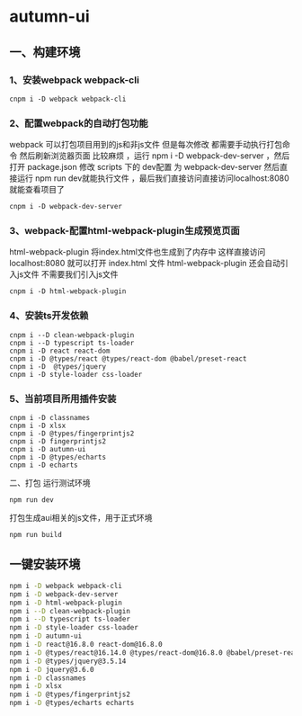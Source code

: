 # autumn-ui

## 一、构建环境

### 1、安装webpack webpack-cli
```
cnpm i -D webpack webpack-cli
```
### 2、配置webpack的自动打包功能

webpack 可以打包项目用到的js和非js文件 但是每次修改 都需要手动执行打包命令 然后刷新浏览器页面 比较麻烦 ，运行 npm i -D webpack-dev-server ，然后打开 package.json 修改 scripts 下的 dev配置 为 webpack-dev-server
然后直接运行 npm run dev就能执行文件 ，最后我们直接访问直接访问localhost:8080就能查看项目了
```
cnpm i -D webpack-dev-server
```
### 3、webpack-配置html-webpack-plugin生成预览页面

html-webpack-plugin 将index.html文件也生成到了内存中 这样直接访问localhost:8080 就可以打开 index.html 文件 html-webpack-plugin 还会自动引入js文件 不需要我们引入js文件
```
cnpm i -D html-webpack-plugin
```

### 4、安装ts开发依赖

```
cnpm i --D clean-webpack-plugin
cnpm i --D typescript ts-loader
cnpm i -D react react-dom
cnpm i -D @types/react @types/react-dom @babel/preset-react
cnpm i -D  @types/jquery
cnpm i -D style-loader css-loader
```

### 5、当前项目所用插件安装

```
cnpm i -D classnames
cnpm i -D xlsx
cnpm i -D @types/fingerprintjs2
cnpm i -D fingerprintjs2
cnpm i -D autumn-ui
cnpm i -D @types/echarts
cnpm i -D echarts
```

二、打包
运行测试环境
```
npm run dev
```

打包生成aui相关的js文件，用于正式环境
```
npm run build
```

## 一键安装环境

```bash
npm i -D webpack webpack-cli
npm i -D webpack-dev-server
npm i -D html-webpack-plugin
npm i --D clean-webpack-plugin
npm i --D typescript ts-loader
npm i -D style-loader css-loader
npm i -D autumn-ui
npm i -D react@16.8.0 react-dom@16.8.0
npm i -D @types/react@16.14.0 @types/react-dom@16.8.0 @babel/preset-react
npm i -D @types/jquery@3.5.14
npm i -D jquery@3.6.0
npm i -D classnames
npm i -D xlsx
npm i -D @types/fingerprintjs2
npm i -D @types/echarts echarts
```